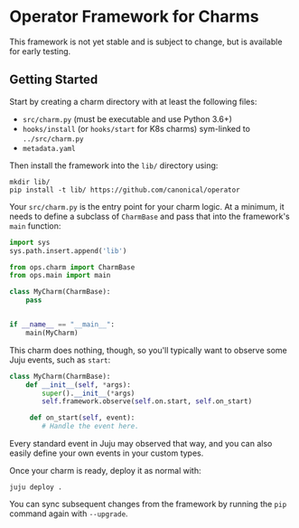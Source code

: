# Operator Framework for Charms

This framework is not yet stable and is subject to change, but is available
for early testing.

## Getting Started

Start by creating a charm directory with at least the following files:

* `src/charm.py` (must be executable and use Python 3.6+)
* `hooks/install` (or `hooks/start` for K8s charms) sym-linked to `../src/charm.py`
* `metadata.yaml`

Then install the framework into the `lib/` directory using:

```
mkdir lib/
pip install -t lib/ https://github.com/canonical/operator
```

Your `src/charm.py` is the entry point for your charm logic. At a minimum, it
needs to define a subclass of `CharmBase` and pass that into the framework's
`main` function:

```python
import sys
sys.path.insert.append('lib')

from ops.charm import CharmBase
from ops.main import main

class MyCharm(CharmBase):
    pass


if __name__ == "__main__":
    main(MyCharm)
```

This charm does nothing, though, so you'll typically want to observe some Juju
events, such as `start`:

```python
class MyCharm(CharmBase):
    def __init__(self, *args):
        super().__init__(*args)
        self.framework.observe(self.on.start, self.on_start)

     def on_start(self, event):
        # Handle the event here.
```

Every standard event in Juju may observed that way, and you can also easily
define your own events in your custom types.

Once your charm is ready, deploy it as normal with:

```
juju deploy .
```

You can sync subsequent changes from the framework by running the `pip`
command again with `--upgrade`.
